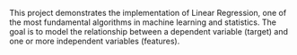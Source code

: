 This project demonstrates the implementation of Linear Regression, one of the most fundamental algorithms in machine learning and statistics. The goal is to model the relationship between a dependent variable (target) and one or more independent variables (features).

